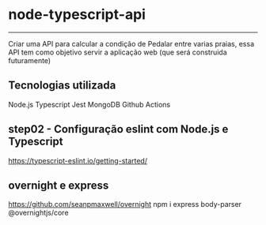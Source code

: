 # node-typescript-api

________________________________________________________________________
Criar uma API para calcular  a condição de Pedalar  entre varias praias, essa API tem como objetivo servir a aplicação web (que será construida futuramente)

## Tecnologias utilizada

Node.js
Typescript
Jest
MongoDB
Github Actions

## step02 - Configuração eslint com Node.js e Typescript

<https://typescript-eslint.io/getting-started/>

## overnight e express

<https://github.com/seanpmaxwell/overnight>
npm i express body-parser @overnightjs/core
